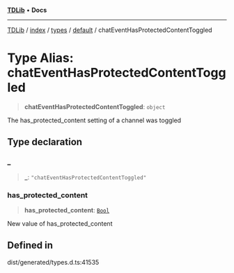 [**TDLib**](../../../../../../README.md) • **Docs**

***

[TDLib](../../../../../../modules.md) / [index](../../../../../README.md) / [types](../../../README.md) / [default](../README.md) / chatEventHasProtectedContentToggled

# Type Alias: chatEventHasProtectedContentToggled

> **chatEventHasProtectedContentToggled**: `object`

The has_protected_content setting of a channel was toggled

## Type declaration

### \_

> **\_**: `"chatEventHasProtectedContentToggled"`

### has\_protected\_content

> **has\_protected\_content**: [`Bool`](Bool.md)

New value of has_protected_content

## Defined in

dist/generated/types.d.ts:41535
